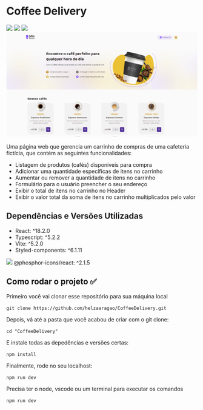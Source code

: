 # Coffee Delivery

<div>
  <img src="https://img.shields.io/badge/React-20232A?style=for-the-badge&logo=react&logoColor=61DAFB"/>
  <img src="https://img.shields.io/badge/TypeScript-007ACC?style=for-the-badge&logo=typescript&logoColor=white"/>
  <img src="https://img.shields.io/badge/styled--components-DB7093?style=for-the-badge&logo=styled-components&logoColor=white"/>
</div>

<img src="./src/assets/fotoProjeto.png"/>
 
Uma página web que gerencia um carrinho de compras de uma cafeteria fictícia, que contém as seguintes funcionalidades:
- Listagem de produtos (cafés) disponíveis para compra
- Adicionar uma quantidade específicas de itens no carrinho
- Aumentar ou remover a quantidade de itens no carrinho
- Formulário para o usuário preencher o seu endereço
- Exibir o total de itens no carrinho no Header
- Exibir o valor total da soma de itens no carrinho multiplicados pelo valor

## Dependências e Versões Utilizadas
- React: ^18.2.0
- Typescript: ^5.2.2
- Vite: ^5.2.0
- Styled-components: ^6.1.11
<div>
  <img src="https://phosphoricons.com/favicon-512.png" style="width:45px;"/>
  @phosphor-icons/react: ^2.1.5
</div>

## Como rodar o projeto ✅

Primeiro você vai clonar esse repositório para sua máquina local
```
git clone https://github.com/helzaaragao/CoffeeDelivery.git
```

Depois, vá até a pasta que você acabou de criar com o git clone:

```
cd "CoffeeDelivery"
```
E instale todas as depedências e versões certas:

```
npm install
```
Finalmente, rode no seu localhost:
```
npm run dev
```

Precisa ter o node, vscode ou um terminal para executar os comandos


```
npm run dev
```
